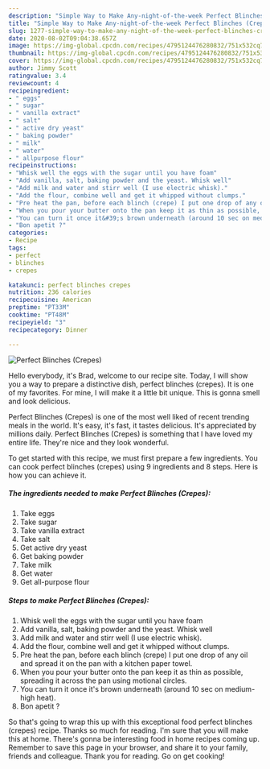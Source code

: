 ```yaml
---
description: "Simple Way to Make Any-night-of-the-week Perfect Blinches (Crepes)"
title: "Simple Way to Make Any-night-of-the-week Perfect Blinches (Crepes)"
slug: 1277-simple-way-to-make-any-night-of-the-week-perfect-blinches-crepes
date: 2020-08-02T09:04:38.657Z
image: https://img-global.cpcdn.com/recipes/4795124476280832/751x532cq70/perfect-blinches-crepes-recipe-main-photo.jpg
thumbnail: https://img-global.cpcdn.com/recipes/4795124476280832/751x532cq70/perfect-blinches-crepes-recipe-main-photo.jpg
cover: https://img-global.cpcdn.com/recipes/4795124476280832/751x532cq70/perfect-blinches-crepes-recipe-main-photo.jpg
author: Jimmy Scott
ratingvalue: 3.4
reviewcount: 4
recipeingredient:
- " eggs"
- " sugar"
- " vanilla extract"
- " salt"
- " active dry yeast"
- " baking powder"
- " milk"
- " water"
- " allpurpose flour"
recipeinstructions:
- "Whisk well the eggs with the sugar until you have foam"
- "Add vanilla, salt, baking powder and the yeast. Whisk well"
- "Add milk and water and stirr well (I use electric whisk)."
- "Add the flour, combine well and get it whipped without clumps."
- "Pre heat the pan, before each blinch (crepe) I put one drop of any oil and spread it on the pan with a kitchen paper towel."
- "When you pour your butter onto the pan keep it as thin as possible, spreading it across the pan using motional circles."
- "You can turn it once it&#39;s brown underneath (around 10 sec on medium-high heat)."
- "Bon apetit ?"
categories:
- Recipe
tags:
- perfect
- blinches
- crepes

katakunci: perfect blinches crepes 
nutrition: 236 calories
recipecuisine: American
preptime: "PT33M"
cooktime: "PT48M"
recipeyield: "3"
recipecategory: Dinner

---
```



![Perfect Blinches (Crepes)](https://img-global.cpcdn.com/recipes/4795124476280832/751x532cq70/perfect-blinches-crepes-recipe-main-photo.jpg)

Hello everybody, it's Brad, welcome to our recipe site. Today, I will show you a way to prepare a distinctive dish, perfect blinches (crepes). It is one of my favorites. For mine, I will make it a little bit unique. This is gonna smell and look delicious.

Perfect Blinches (Crepes) is one of the most well liked of recent trending meals in the world. It's easy, it's fast, it tastes delicious. It's appreciated by millions daily. Perfect Blinches (Crepes) is something that I have loved my entire life. They're nice and they look wonderful.




To get started with this recipe, we must first prepare a few ingredients. You can cook perfect blinches (crepes) using 9 ingredients and 8 steps. Here is how you can achieve it.

<!--inarticleads1-->

##### The ingredients needed to make Perfect Blinches (Crepes):

1. Take  eggs
1. Take  sugar
1. Take  vanilla extract
1. Take  salt
1. Get  active dry yeast
1. Get  baking powder
1. Take  milk
1. Get  water
1. Get  all-purpose flour




<!--inarticleads2-->

##### Steps to make Perfect Blinches (Crepes):

1. Whisk well the eggs with the sugar until you have foam
1. Add vanilla, salt, baking powder and the yeast. Whisk well
1. Add milk and water and stirr well (I use electric whisk).
1. Add the flour, combine well and get it whipped without clumps.
1. Pre heat the pan, before each blinch (crepe) I put one drop of any oil and spread it on the pan with a kitchen paper towel.
1. When you pour your butter onto the pan keep it as thin as possible, spreading it across the pan using motional circles.
1. You can turn it once it&#39;s brown underneath (around 10 sec on medium-high heat).
1. Bon apetit ?




So that's going to wrap this up with this exceptional food perfect blinches (crepes) recipe. Thanks so much for reading. I'm sure that you will make this at home. There's gonna be interesting food in home recipes coming up. Remember to save this page in your browser, and share it to your family, friends and colleague. Thank you for reading. Go on get cooking!
